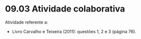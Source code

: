 # 09.03 Atividade colaborativa

Atividade referente a:

- Livro Carvalho e Teixeira (2011): questões 1, 2 e 3 (página 76).